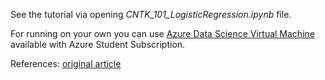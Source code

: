 See the tutorial via opening *CNTK_101_LogisticRegression.ipynb* file.

For running on your own you can use [Azure Data Science Virtual Machine](https://docs.microsoft.com/en-us/azure/machine-learning/data-science-virtual-machine/overview) available with Azure Student Subscription.

References: [original article](https://cntk.ai/pythondocs/CNTK_101_LogisticRegression.html)